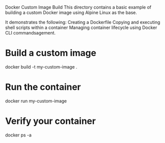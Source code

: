 Docker Custom Image Build
This directory contains a basic example of building a custom Docker image using Alpine Linux as the base.

It demonstrates the following:
Creating a Dockerfile
Copying and executing shell scripts within a container
Managing container lifecycle using Docker CLI commandsagement.

# Build a custom image
docker build -t my-custom-image .

# Run the container 
docker run my-custom-image

# Verify your container 
docker ps -a

